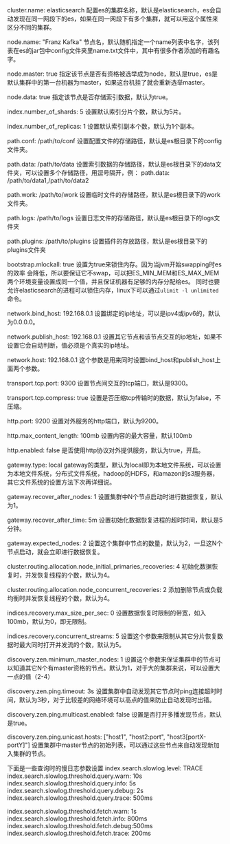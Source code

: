 cluster.name: elasticsearch
配置es的集群名称，默认是elasticsearch，es会自动发现在同一网段下的es，如果在同一网段下有多个集群，就可以用这个属性来区分不同的集群。

node.name: "Franz Kafka"
节点名，默认随机指定一个name列表中名字，该列表在es的jar包中config文件夹里name.txt文件中，其中有很多作者添加的有趣名字。

node.master: true
指定该节点是否有资格被选举成为node，默认是true，es是默认集群中的第一台机器为master，如果这台机挂了就会重新选举master。

node.data: true
指定该节点是否存储索引数据，默认为true。

index.number_of_shards: 5
设置默认索引分片个数，默认为5片。

index.number_of_replicas: 1
设置默认索引副本个数，默认为1个副本。

path.conf: /path/to/conf
设置配置文件的存储路径，默认是es根目录下的config文件夹。

path.data: /path/to/data
设置索引数据的存储路径，默认是es根目录下的data文件夹，可以设置多个存储路径，用逗号隔开，例：
path.data: /path/to/data1,/path/to/data2

path.work: /path/to/work
设置临时文件的存储路径，默认是es根目录下的work文件夹。

path.logs: /path/to/logs
设置日志文件的存储路径，默认是es根目录下的logs文件夹

path.plugins: /path/to/plugins
设置插件的存放路径，默认是es根目录下的plugins文件夹

bootstrap.mlockall: true
设置为true来锁住内存。因为当jvm开始swapping时es的效率 会降低，所以要保证它不swap，可以把ES_MIN_MEM和ES_MAX_MEM两个环境变量设置成同一个值，并且保证机器有足够的内存分配给es。 同时也要允许elasticsearch的进程可以锁住内存，linux下可以通过`ulimit -l unlimited`命令。

network.bind_host: 192.168.0.1
设置绑定的ip地址，可以是ipv4或ipv6的，默认为0.0.0.0。


network.publish_host: 192.168.0.1
设置其它节点和该节点交互的ip地址，如果不设置它会自动判断，值必须是个真实的ip地址。

network.host: 192.168.0.1
这个参数是用来同时设置bind_host和publish_host上面两个参数。

transport.tcp.port: 9300
设置节点间交互的tcp端口，默认是9300。

transport.tcp.compress: true
设置是否压缩tcp传输时的数据，默认为false，不压缩。

http.port: 9200
设置对外服务的http端口，默认为9200。

http.max_content_length: 100mb
设置内容的最大容量，默认100mb

http.enabled: false
是否使用http协议对外提供服务，默认为true，开启。

gateway.type: local
gateway的类型，默认为local即为本地文件系统，可以设置为本地文件系统，分布式文件系统，hadoop的HDFS，和amazon的s3服务器，其它文件系统的设置方法下次再详细说。

gateway.recover_after_nodes: 1
设置集群中N个节点启动时进行数据恢复，默认为1。

gateway.recover_after_time: 5m
设置初始化数据恢复进程的超时时间，默认是5分钟。

gateway.expected_nodes: 2
设置这个集群中节点的数量，默认为2，一旦这N个节点启动，就会立即进行数据恢复。

cluster.routing.allocation.node_initial_primaries_recoveries: 4
初始化数据恢复时，并发恢复线程的个数，默认为4。

cluster.routing.allocation.node_concurrent_recoveries: 2
添加删除节点或负载均衡时并发恢复线程的个数，默认为4。

indices.recovery.max_size_per_sec: 0
设置数据恢复时限制的带宽，如入100mb，默认为0，即无限制。

indices.recovery.concurrent_streams: 5
设置这个参数来限制从其它分片恢复数据时最大同时打开并发流的个数，默认为5。

discovery.zen.minimum_master_nodes: 1
设置这个参数来保证集群中的节点可以知道其它N个有master资格的节点。默认为1，对于大的集群来说，可以设置大一点的值（2-4）

discovery.zen.ping.timeout: 3s
设置集群中自动发现其它节点时ping连接超时时间，默认为3秒，对于比较差的网络环境可以高点的值来防止自动发现时出错。

discovery.zen.ping.multicast.enabled: false
设置是否打开多播发现节点，默认是true。

discovery.zen.ping.unicast.hosts: ["host1", "host2:port", "host3[portX-portY]"]
设置集群中master节点的初始列表，可以通过这些节点来自动发现新加入集群的节点。

下面是一些查询时的慢日志参数设置
index.search.slowlog.level: TRACE
index.search.slowlog.threshold.query.warn: 10s
index.search.slowlog.threshold.query.info: 5s
index.search.slowlog.threshold.query.debug: 2s
index.search.slowlog.threshold.query.trace: 500ms

index.search.slowlog.threshold.fetch.warn: 1s
index.search.slowlog.threshold.fetch.info: 800ms
index.search.slowlog.threshold.fetch.debug:500ms
index.search.slowlog.threshold.fetch.trace: 200ms